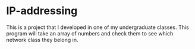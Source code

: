 # IP-addressing
This is a project that I developed in one of my undergraduate classes. This program will take an array of numbers and check them to see  which network class they belong in.
